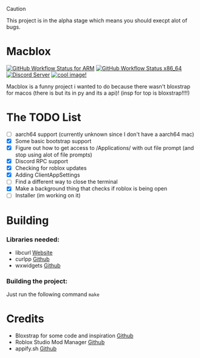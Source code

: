> [!CAUTION]
> This project is in the alpha stage which means you should execpt alot of bugs.

# Macblox
[![GitHub Workflow Status for ARM](https://img.shields.io/github/actions/workflow/status/SomeRandomGuy45/MacBlox/arm.yml?branch=main&label=arm%20build)](https://github.com/SomeRandomGuy45/MacBlox/actions/workflows/arm.yml)
[![GitHub Workflow Status x86_64](https://img.shields.io/github/actions/workflow/status/SomeRandomGuy45/MacBlox/x86_64.yml?branch=main&label=x86_64%20build)](https://github.com/SomeRandomGuy45/MacBlox/actions/workflows/x86_64.ymls)
[![Discord Server](https://img.shields.io/discord/1273371922226483342?logo=discord&logoColor=white&color=4d3dff)](https://discord.gg/veT7GWJQ6Q)
[![cool image!](https://img.shields.io/badge/macblox%20is%20cool-yes-8A2BE2)](https://tenor.com/view/pizza-pizza-rolls-pizza-roll-gif-26147512)

Macblox is a funny project i wanted to do because there wasn't bloxstrap for macos (there is but its in py and its a api)!
(insp for top is bloxstrap!!!!)

# The TODO List
- [ ] aarch64 support (currently unknown since I don't have a aarch64 mac)
- [x] Some basic bootstrap support
- [x] Figure out how to get access to /Applications/ with out file prompt (and stop using alot of file prompts)
- [x] Discord RPC support
- [x] Checking for roblox updates
- [x] Adding ClientAppSettings
- [ ] Find a different way to close the terminal
- [x] Make a background thing that checks if roblox is being open
- [ ] Installer (im working on it)

# Building
### Libraries needed:
* libcurl [Website](https://curl.se/libcurl/)
* curlpp [Github](https://github.com/jpbarrette/curlpp/)
* wxwidgets [Github](https://github.com/wxWidgets/wxWidgets)
### Building the project:
Just run the following command
``
make
``

# Credits
* Bloxstrap for some code and inspiration [Github](https://github.com/pizzaboxer/bloxstrap)
* Roblox Studio Mod Manager [Github](https://github.com/MaximumADHD/Roblox-Studio-Mod-Manager)
* appify.sh [Github](https://gist.github.com/advorak/1403124)